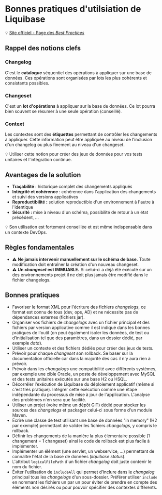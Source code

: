 # Bonnes pratiques d'utilsiation de Liquibase

:bulb: [Site officiel - Page des _Best Practices_](http://www.liquibase.org/bestpractices.html)

## Rappel des notions clefs

### Changelog

C'est le **catalogue** séquentiel des opérations à appliquer sur une base de données. Ces opérations sont organisées par lots les plus cohérents et consistants possibles.

### Changeset

C'est un **lot d'opérations** à appliquer sur la base de données. Ce lot pourra bien souvent se résumer à une seule opération (conseillé).

### Context

Les contextes sont des **étiquettes** permettant de contrôler les changements à appliquer. Cette information peut être appliquée au niveau de l'inclusion d'un changelog ou plus finement au niveau d'un changeset.

:bulb: Utiliser cette notion pour créer des jeux de données pour vos tests unitaires et l'intégration continue.

## Avantages de la solution

* **Traçabilité** : historique complet des changements appliqués
* **Intégrité et cohérence** : cohérence dans l'application des changements et suivi des versions applicatives
* **Reproductibilité :** solution reproductible d'un environnement à l'autre à l'identique
* **Sécurité :** mise à niveau d'un schéma, possibilité de retour à un état précédent, ...

:bulb: Son utilisation est fortement conseillée et est même indispensable dans un contexte DevOps.

## Règles fondamentales

* :warning: **Ne jamais intervenir manuellement sur le schéma de base.** Toute modification doit entraîner la création d'un nouveau changeset.
* :warning: **Un _changeset_ est IMMUABLE.** Si celui-ci a déjà été exécuté sur un des environnements projet il ne doit plus jamais être modifié dans le fichier changelogs.

## Bonnes pratiques

* Favoriser le format XML pour l'écriture des fichiers _changelogs_, ce format est connu de tous (dev, ops, AD) et ne nécessite pas de dépendances externes (fichiers jar).
* Organiser vos fichiers de _changelogs_ avec un fichier principal et des fichiers par version applicative comme il est indiqué dans les bonnes pratiques de l'outil (on peut également isoler les données, de test ou d'initialisation tel que des paramètres, dans un dossier dédié, par exemple _data_).
* Utiliser un contexte et des fichiers dédiés pour créer des jeux de tests.
* Prévoir pour chaque _changeset_ son rollback. Se baser sur la documentation officielle car dans la majorité des cas il n'y aura rien à prévoir.
* Prévoir dans les _changelogs_ une compatibilité avec différents systèmes, par exemple une cible Oracle, un poste de développement avec MySQL et des tests unitaires exécutés sur une base H2 ou HSQL.
* Décorréler l'exécution de Liquibase du déploiement applicatif (même si c'est très pratique). Intégrer cette exécution comme une étape indépendante du processus de mise à jour de l'application. L'analyse des problèmes n'en sera que facilité.
* Utiliser un projet (voire même un dépôt GIT) dédié pour stocker les sources des _changelogs_ et packager celui-ci sous forme d'un module Maven.
* Ecrire une classe de test utilisant une base de données "in memory" (H2 par exemple) permettant de valider les fichiers _changelogs_, y compris le rollback.
* Définir les changements de la manière la plus élémentaire possible (1 changement = 1 changeset) ainsi le code de rollback est plus facile à implémenter.
* Implémenter un élément (une servlet, un webservice, ...) permettant de connaître l'état de la base de données (_liquibase status_).
* L'attribut `logicalFilePath` d'un fichier _changelog_ doit juste contenir le nom du fichier.
* Éviter l'utilisation de `includeAll` qui permet d'inclure dans le _changelog_ principal tous les _changelogs_ d'un sous-dossier. Préférer utiliser `include` en nommant les fichiers un par un pour éviter de prendre en compte des éléments non désirés ou pour pouvoir spécifier des contextes différents.
